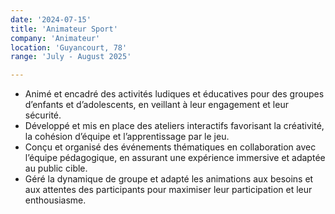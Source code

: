 ```yaml
---
date: '2024-07-15'
title: 'Animateur Sport'
company: 'Animateur'
location: 'Guyancourt, 78'
range: 'July - August 2025'

---
```


- Animé et encadré des activités ludiques et éducatives pour des groupes d’enfants et d’adolescents, en veillant à leur engagement et leur sécurité.
- Développé et mis en place des ateliers interactifs favorisant la créativité, la cohésion d’équipe et l’apprentissage par le jeu.
- Conçu et organisé des événements thématiques en collaboration avec l’équipe pédagogique, en assurant une expérience immersive et adaptée au public cible.
- Géré la dynamique de groupe et adapté les animations aux besoins et aux attentes des participants pour maximiser leur participation et leur enthousiasme.

